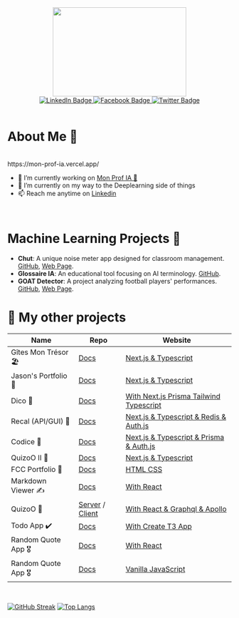 
<div id="header" align="center">
  <img src="https://media.giphy.com/media/aPLpgeNGvKpyrSaPmX/giphy.gif" height="200" width="300"/>
</div>
<div align="center" id="badges">
  <a href="https://www.linkedin.com/in/jason-suarez/">
    <img src="https://img.shields.io/badge/LinkedIn-black?style=for-the-badge&logo=linkedin&logoColor=white" alt="LinkedIn Badge"/>
  </a>
  <a href="https://www.facebook.com/swarecito">
    <img src="https://img.shields.io/badge/Facebook-blue?style=for-the-badge&logo=facebook&logoColor=white" alt="Facebook Badge"/>
  </a>
  <a href="https://twitter.com/swarecito">
    <img src="https://img.shields.io/badge/Twitter-purple?style=for-the-badge&logo=twitter&logoColor=white" alt="Twitter Badge"/>
  </a>
</div>

<br />


# About Me 🤙
<br />
https://mon-prof-ia.vercel.app/

 - 🔭 I’m currently working on [Mon Prof IA 🧠](https://mon-prof-ia.vercel.app/)
- 🌱 I’m currently on my way to the Deeplearning side of things
- 📫 Reach me anytime on [Linkedin](https://www.linkedin.com/in/jason-suarez/)


<br />

# Machine Learning Projects 🤖
- **Chut**: A unique noise meter app designed for classroom management. [GitHub](https://github.com/All-Khwarizmi/chut-next), [Web Page](https://chut.me/).
- **Glossaire IA**: An educational tool focusing on AI terminology. [GitHub](https://github.com/All-Khwarizmi/glossaire_ia).
- **GOAT Detector**: A project analyzing football players' performances. [GitHub](https://github.com/All-Khwarizmi/goat_detector), [Web Page](https://huggingface.co/spaces/swarecito/football_goat_detector).

# 💬 My other projects


| Name        | Repo           | Website  |
| ------------- |-------------| -----|
| Gîtes Mon Trésor 🏖️| [Docs](https://gites-mon-tresor-guadeloupe.com/)    |   [Next.js & Typescript](https://gites-mon-tresor-guadeloupe.com/)|
| Jason's Portfolio  👀  | [Docs](https://github.com/All-Khwarizmi/portfolio-next)     |   [Next.js & Typescript](https://jason-suarez.com)|
| Dico 📔    | [Docs](https://github.com/All-Khwarizmi/Dico)  | [With Next.js Prisma Tailwind Typescript ](https://dico-ochre.vercel.app) |
| Recal (API/GUI) 📲  | [Docs](https://github.com/All-Khwarizmi/-Recall-API-)     |   [Next.js & Typescript & Redis & Auth.js](https://recall-api.vercel.app/)|
| Codice 🥶  | [Docs](https://github.com/All-Khwarizmi/codice)     |   [Next.js & Typescript & Prisma & Auth.js](https://codice-it.vercel.app/)|
| QuizoO II 📝   | [Docs](https://github.com/All-Khwarizmi/Quiz-Sanity)     |   [Next.js & Typescript](https://quizoo-espanol.vercel.app/)|
| FCC Portfolio 🔱    | [Docs](https://github.com/All-Khwarizmi/portfolio-FCC)     |   [HTML CSS](https://all-khwarizmi.github.io/portfolio-FCC/)|
| Markdown Viewer ✍️    | [Docs](https://github.com/All-Khwarizmi/Markdown-Viewer)     |  [With React](https://main--incomparable-froyo-cd9602.netlify.app)|
| QuizoO 🧪     | [Server](https://github.com/All-Khwarizmi/Express-GraphQL-Quiz-API) / [Client](https://github.com/All-Khwarizmi/Quizoo-client) |  [With React & Graphql & Apollo](https://dapper-belekoy-aa000e.netlify.app/fiches/) |
| Todo App ✔️    | [Docs](https://github.com/All-Khwarizmi/Todo-App-T3-STACK)     |  [With Create T3 App](https://todo-app-swart-kappa.vercel.app)|
| Random Quote App 🎖️  | [Docs](https://github.com/All-Khwarizmi/random-react)     |   [With React](https://all-khwarizmi.github.io/random-react/)|
| Random Quote App 🎖️    | [Docs](https://github.com/All-Khwarizmi/RandomQuote2)     |   [Vanilla JavaScript](https://all-khwarizmi.github.io/RandomQuote2/)|




<br />

[![GitHub Streak](https://github-readme-streak-stats.herokuapp.com/?user=All-Khwarizmi)](https://git.io/streak-stats)
[![Top Langs](https://github-readme-stats.vercel.app/api/top-langs/?username=All-Khwarizmi&layout=compact&theme=vision-friendly-dark)](https://github.com/anuraghazra/github-readme-stats)
